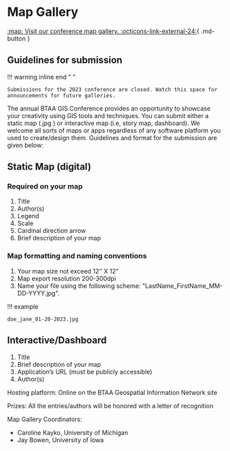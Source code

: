 # Map Gallery

[:map:  Visit our conference map gallery.  :octicons-link-external-24:](https://geobtaa.github.io/Map-Gallery-Update/){ .md-button }

## Guidelines for submission 

!!! warning inline end " "

	Submissions for the 2023 conference are closed. Watch this space for announcements for future galleries.
	
The annual BTAA GIS Conference provides an opportunity to showcase your creativity using GIS tools and techniques. You can submit either a static map (.jpg ) or interactive map (i.e, story map, dashboard). We welcome all sorts of maps or apps regardless of any software platform you used to create/design them. Guidelines and format for the submission are given below:

## Static Map (digital)

### Required on your map

1. Title
1. Author(s)
1. Legend
1. Scale 
1. Cardinal direction arrow
1. Brief description of your map 

### Map formatting and naming conventions

1. Your map size not exceed 12‘’ X 12”
1. Map export resolution 200-300dpi
1. Name your file using the following scheme: "LastName_FirstName_MM-DD-YYYY.jpg". 

!!! example

	doe_jane_01-20-2023.jpg

## Interactive/Dashboard

1. Title
1. Brief description of your map
1. Application’s URL (must be publicly accessible)
1. Author(s)

Hosting platform: Online on the BTAA Geospatial Information Network site

Prizes: All the entries/authors will be honored with a letter of recognition

Map Gallery Coordinators:
* Caroline Kayko, University of Michigan
* Jay Bowen, University of Iowa